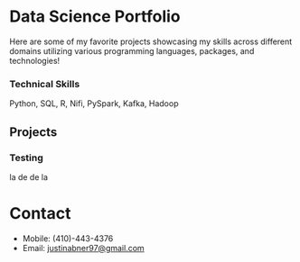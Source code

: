 # Data Science Portfolio
Here are some of my favorite projects showcasing my skills across different domains utilizing various programming languages, packages, and technologies!

### Technical Skills
Python, SQL, R, Nifi, PySpark, Kafka, Hadoop

## Projects
### Testing
la de de la

# Contact
- Mobile: (410)-443-4376
- Email: justinabner97@gmail.com
